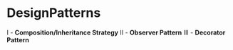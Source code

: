 # DesignPatterns

I - **Composition/Inheritance Strategy**
II - **Observer Pattern**
III - **Decorator Pattern**